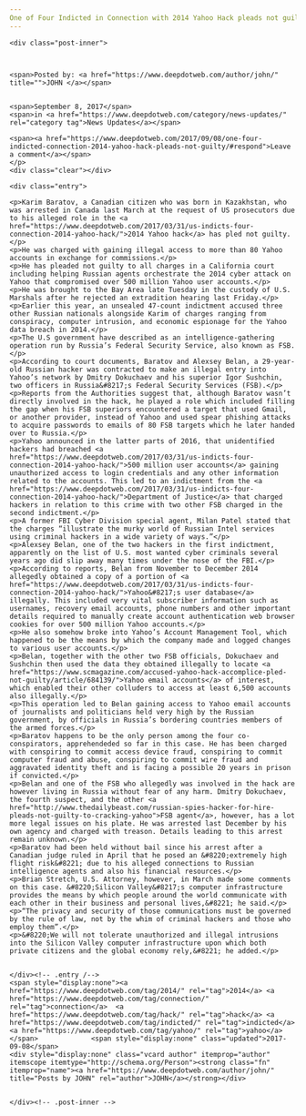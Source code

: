 ```yaml
---
One of Four Indicted in Connection with 2014 Yahoo Hack pleads not guilty.
---
```

<article class="post-listing post-22445 post type-post status-publish format-standard has-post-thumbnail hentry  tag-1779 tag-connection tag-guilty tag-hack tag-indicted tag-pleads tag-yahoo">
    
    <div class="post-inner">
    
    
        
    <span>Posted by: <a href="https://www.deepdotweb.com/author/john/" title="">JOHN </a></span>
    
    
    <span>September 8, 2017</span>
    <span>in <a href="https://www.deepdotweb.com/category/news-updates/" rel="category tag">News Updates</a></span>
    
    <span><a href="https://www.deepdotweb.com/2017/09/08/one-four-indicted-connection-2014-yahoo-hack-pleads-not-guilty/#respond">Leave a comment</a></span>
    </p>
    <div class="clear"></div>
    
    <div class="entry">
    
    <p>Karim Baratov, a Canadian citizen who was born in Kazakhstan, who was arrested in Canada last March at the request of US prosecutors due to his alleged role in the <a href="https://www.deepdotweb.com/2017/03/31/us-indicts-four-connection-2014-yahoo-hack/">2014 Yahoo hack</a> has pled not guilty.</p>
    <p>He was charged with gaining illegal access to more than 80 Yahoo accounts in exchange for commissions.</p>
    <p>He has pleaded not guilty to all charges in a California court including helping Russian agents orchestrate the 2014 cyber attack on Yahoo that compromised over 500 million Yahoo user accounts.</p>
    <p>He was brought to the Bay Area late Tuesday in the custody of U.S. Marshals after he rejected an extradition hearing last Friday.</p>
    <p>Earlier this year, an unsealed 47-count indictment accused three other Russian nationals alongside Karim of charges ranging from conspiracy, computer intrusion, and economic espionage for the Yahoo data breach in 2014.</p>
    <p>The U.S government have described as an intelligence-gathering operation run by Russia’s Federal Security Service, also known as FSB.</p>
    <p>According to court documents, Baratov and Alexsey Belan, a 29-year-old Russian hacker was contracted to make an illegal entry into Yahoo’s network by Dmitry Dokuchaev and his superior Igor Sushchin, two officers in Russia&#8217;s Federal Security Services (FSB).</p>
    <p>Reports from the Authorities suggest that, although Baratov wasn’t directly involved in the hack, he played a role which included filling the gap when his FSB superiors encountered a target that used Gmail, or another provider, instead of Yahoo and used spear phishing attacks to acquire passwords to emails of 80 FSB targets which he later handed over to Russia.</p>
    <p>Yahoo announced in the latter parts of 2016, that unidentified hackers had breached <a href="https://www.deepdotweb.com/2017/03/31/us-indicts-four-connection-2014-yahoo-hack/">500 million user accounts</a> gaining unauthorized access to login credentials and any other information related to the accounts. This led to an indictment from the <a href="https://www.deepdotweb.com/2017/03/31/us-indicts-four-connection-2014-yahoo-hack/">Department of Justice</a> that charged hackers in relation to this crime with two other FSB charged in the second indictment.</p>
    <p>A former FBI Cyber Division special agent, Milan Patel stated that the charges “illustrate the murky world of Russian Intel services using criminal hackers in a wide variety of ways.”</p>
    <p>Alexsey Belan, one of the two hackers in the first indictment, apparently on the list of U.S. most wanted cyber criminals several years ago did slip away many times under the nose of the FBI.</p>
    <p>According to reports, Belan from November to December 2014 allegedly obtained a copy of a portion of <a href="https://www.deepdotweb.com/2017/03/31/us-indicts-four-connection-2014-yahoo-hack/">Yahoo&#8217;s user database</a> illegally. This included very vital subscriber information such as usernames, recovery email accounts, phone numbers and other important details required to manually create account authentication web browser cookies for over 500 million Yahoo accounts.</p>
    <p>He also somehow broke into Yahoo’s Account Management Tool, which happened to be the means by which the company made and logged changes to various user accounts.</p>
    <p>Belan, together with the other two FSB officials, Dokuchaev and Sushchin then used the data they obtained illegally to locate <a href="https://www.scmagazine.com/accused-yahoo-hack-accomplice-pled-not-guilty/article/684139/">Yahoo email accounts</a> of interest, which enabled their other colluders to access at least 6,500 accounts also illegally.</p>
    <p>This operation led to Belan gaining access to Yahoo email accounts of journalists and politicians held very high by the Russian government, by officials in Russia’s bordering countries members of the armed forces.</p>
    <p>Baratov happens to be the only person among the four co-conspirators, apprehendeded so far in this case. He has been charged with conspiring to commit access device fraud, conspiring to commit computer fraud and abuse, conspiring to commit wire fraud and aggravated identity theft and is facing a possible 20 years in prison if convicted.</p>
    <p>Belan and one of the FSB who allegedly was involved in the hack are however living in Russia without fear of any harm. Dmitry Dokuchaev, the fourth suspect, and the other <a href="http://www.thedailybeast.com/russian-spies-hacker-for-hire-pleads-not-guilty-to-cracking-yahoo">FSB agent</a>, however, has a lot more legal issues on his plate. He was arrested last December by his own agency and charged with treason. Details leading to this arrest remain unknown.</p>
    <p>Baratov had been held without bail since his arrest after a Canadian judge ruled in April that he posed an &#8220;extremely high flight risk&#8221; due to his alleged connections to Russian intelligence agents and also his financial resources.</p>
    <p>Brian Stretch, U.S. Attorney, however, in March made some comments on this case. &#8220;Silicon Valley&#8217;s computer infrastructure provides the means by which people around the world communicate with each other in their business and personal lives,&#8221; he said.</p>
    <p>“The privacy and security of those communications must be governed by the rule of law, not by the whim of criminal hackers and those who employ them”.</p>
    <p>&#8220;We will not tolerate unauthorized and illegal intrusions into the Silicon Valley computer infrastructure upon which both private citizens and the global economy rely,&#8221; he added.</p>
    
    
    </div><!-- .entry /-->
    <span style="display:none"><a href="https://www.deepdotweb.com/tag/2014/" rel="tag">2014</a> <a href="https://www.deepdotweb.com/tag/connection/" rel="tag">connection</a>  <a href="https://www.deepdotweb.com/tag/hack/" rel="tag">hack</a> <a href="https://www.deepdotweb.com/tag/indicted/" rel="tag">indicted</a>  <a href="https://www.deepdotweb.com/tag/yahoo/" rel="tag">yahoo</a></span>				<span style="display:none" class="updated">2017-09-08</span>
    <div style="display:none" class="vcard author" itemprop="author" itemscope itemtype="http://schema.org/Person"><strong class="fn" itemprop="name"><a href="https://www.deepdotweb.com/author/john/" title="Posts by JOHN" rel="author">JOHN</a></strong></div>
    
    
    </div><!-- .post-inner -->
</article><!-- .post-listing -->

